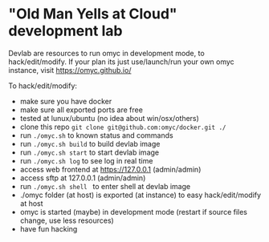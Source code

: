 # "Old Man Yells at Cloud" development lab

Devlab are resources to run omyc in development mode, to hack/edit/modify.
If your plan its just use/launch/run your own omyc instance, visit https://omyc.github.io/  

To hack/edit/modify:

* make sure you have docker
* make sure all exported ports are free 
* tested at lunux/ubuntu (no idea about win/osx/others)
* clone this repo `git clone git@github.com:omyc/docker.git ./`
* run `./omyc.sh` to known status and commands
* run `./omyc.sh build` to build devlab image
* run `./omyc.sh start` to start devlab image
* run `./omyc.sh log` to see log in real time
* access web frontend at https://127.0.0.1 (admin/admin) 
* access sftp at 127.0.0.1 (admin/admin) 
* run `./omyc.sh shell ` to enter shell at devlab image
* ./omyc folder (at host) is exported (at instance) to easy hack/edit/modify at host
* omyc is started (maybe) in development mode (restart if source files change, use less resources)
* have fun hacking

